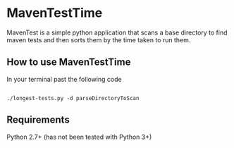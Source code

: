 MavenTestTime
=============

MavenTest is a simple python application that scans a base directory to find maven tests and then sorts them by the time taken to run them.

How to use MavenTestTime
------------------------

In your terminal past the following code

<code>
./longest-tests.py -d parseDirectoryToScan
</code>


Requirements
------------

Python 2.7+ (has not been tested with Python 3+)

